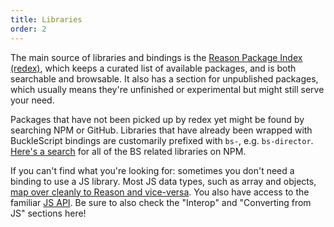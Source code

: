 ```yaml
---
title: Libraries
order: 2
---
```


The main source of libraries and bindings is the [Reason Package Index (redex)](https://redex.github.io/), which keeps a curated list of available packages, and is both searchable and browsable. It also has a section for unpublished packages, which usually means they're unfinished or experimental but might still serve your need.

Packages that have not been picked up by redex yet might be found by searching NPM or GitHub. Libraries that have already been wrapped with BuckleScript bindings are customarily prefixed with `bs-`, e.g. `bs-director`. [Here's a search](https://www.npmjs.com/search?q=keywords:bucklescript) for all of the BS related libraries on NPM.

If you can't find what you're looking for: sometimes you don't need a binding to use a JS library. Most JS data types, such as array and objects, [map over cleanly to Reason and vice-versa](https://bucklescript.github.io/docs/en/common-data-types.html#cheat-sheet). You also have access to the familiar [JS API](https://bucklescript.github.io/bucklescript/api/Js.html). Be sure to also check the "Interop" and "Converting from JS" sections here!

